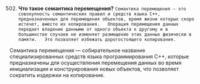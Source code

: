 502. **Что такое семантика перемещения?**
``Семантика перемещения – это совокупность семантических правил и средств языка C++, предназначенных для перемещения объектов, время жизни которых скоро истечет, вместо их копирования.  
Операция перемещения данных передает владение данными от одного объекта к другому и в большинстве случаев не изменяет размещение этих данных физически в памяти.  
Это позволяет избежать дорогостоящего копирования.``

Семантика перемещения — собирательное название специализированных средств языка программирования C++, которые предназначены для осуществления перемещения данных во время инициализации и конструирования новых объектов, что позволяет сократить издержки на копирование.
